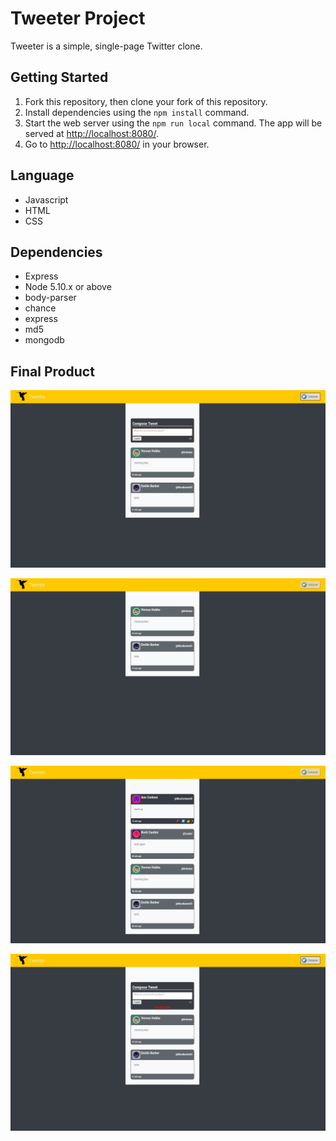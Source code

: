 # Tweeter Project

Tweeter is a simple, single-page Twitter clone.

## Getting Started

1. Fork this repository, then clone your fork of this repository.
2. Install dependencies using the `npm install` command.
3. Start the web server using the `npm run local` command. The app will be served at <http://localhost:8080/>.
4. Go to <http://localhost:8080/> in your browser.

## Language 

- Javascript
- HTML
- CSS

## Dependencies

- Express
- Node 5.10.x or above
- body-parser
- chance
- express
- md5
- mongodb

## Final Product

!["Compose"](https://github.com/gitvijayy/tweeter/blob/master/docs/compose.png?raw=true)

!["Tweets"](https://github.com/gitvijayy/tweeter/blob/master/docs/tweets.png?raw=true)

!["Likes"](https://github.com/gitvijayy/tweeter/blob/master/docs/likes.png?raw=true)

!["Error"](https://github.com/gitvijayy/tweeter/blob/master/docs/error.png?raw=true)
